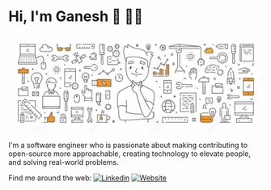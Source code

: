 <style>
    .img-rounded {
        border-radious: 4px;
        display: inline-block;
    }
</style>

# Hi, I'm Ganesh 👋 👨‍💻

<img class="img-rounded" title="Software Engineering" alt="Software Engineering" src="https://github.com/ganeshkakade/ganeshkakade/blob/main/assets/software%20engineering.jpg"/>

I'm a software engineer who is passionate about making contributing to open-source more approachable, creating technology to elevate people, and solving real-world problems.

Find me around the web: [![Linkedin](https://img.shields.io/badge/-LinkedIn-0e76a8?style=flat-square&logo=Linkedin&logoColor=white)](https://www.linkedin.com/in/ganeshkakade0) [![Website](https://img.shields.io/badge/Website-3b5998?style=flat-square&logo=google-chrome&logoColor=white)](https://ganeshkakade.github.io)
